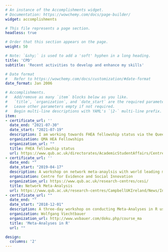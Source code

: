 ```yaml
---
# An instance of the Accomplishments widget.
# Documentation: https://wowchemy.com/docs/page-builder/
widget: accomplishments

# This file represents a page section.
headless: true

# Order that this section appears on the page.
weight: 50

# Note: `&shy;` is used to add a 'soft' hyphen in a long heading.
title: 'CPD'
subtitle: 'Recent activities to develop and enhance my skills'

# Date format
#   Refer to https://wowchemy.com/docs/customization/#date-format
date_format: Jan 2006

# Accomplishments.
#   Add/remove as many `item` blocks below as you like.
#   `title`, `organization`, and `date_start` are the required parameters.
#   Leave other parameters empty if not required.
#   Begin multi-line descriptions with YAML's `|2-` multi-line prefix.
item:
- certificate_url: ''
  date_end: "2021-07-30"
  date_start: "2021-07-19"
  description: I am working towards FHEA fellowship status via the Queen’s Merit Award and have a confirmed place on the 3rd of November 2021 panel after which advance higher education accreditors will review my application and reach a decision.
  organization: QMA HEA Fellowships
  organization_url: ""
  title: FHEA fellowship status 
  url: https://www.qub.ac.uk/directorates/AcademicStudentAffairs/CentreforEducationalDevelopment/CoursesEventsProfessionalRecognition/HEA/
- certificate_url: ''
  date_end: ""
  date_start: "2019-04-17"
  description: A workshop on network meta-anaylsis with world leading methodologist Professor Pigott
  organization: Centre for Evidence and Social Innovation
  organization_url: https://www.qub.ac.uk/research-centres/cesi/
  title: Network Meta-Analysis
  url: https://www.qub.ac.uk/research-centres/CampbellUKIreland/News/IntroductiontoNetworkMeta-Analysis.html
- certificate_url: ""
  date_end: ""
  date_start: "2018-12-01"
  description: A three-day workshop on conducting Meta-Analyses in R using the metafor package. The workshop was facilitated by the author of the package and covered everything from effect size calculations to network meta-analysis
  organization: Wolfgang Viechtbauer
  organization_url: http://www.wvbauer.com/doku.php/course_ma
  title: 'Meta-Analyses in R'
  url: ""

design:
  columns: '2' 
---
```

